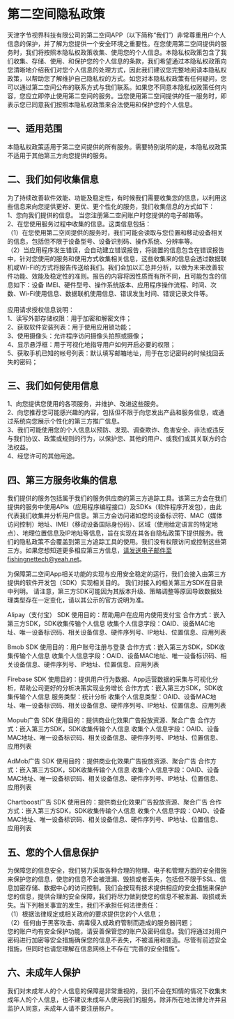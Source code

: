 # 第二空间隐私政策
天津字节视界科技有限公司的第二空间APP（以下简称“我们”）非常尊重用户个人信息的保护，并了解为您提供一个安全环境之重要性。在您使用第二空间提供的服务时，我们将按照本隐私权政策收集、使用您的个人信息。本隐私权政策包含了我们收集、存储、使用、和保护您的个人信息的条款，我们希望通过本隐私权政策向您清晰地介绍我们对您个人信息的处理方式，因此我们建议您完整地阅读本隐私权政策，以帮助您了解维护自己隐私权的方式。如您对本隐私权政策有任何疑问，您可以通过第二空间公布的联系方式与我们联系。如果您不同意本隐私权政策任何内容，您应立即停止使用第二空间的服务。当您使用第二空间提供的任一服务时，即表示您已同意我们按照本隐私权政策来合法使用和保护您的个人信息。
## 一、适用范围
本隐私权政策适用于第二空间提供的所有服务。需要特别说明的是，本隐私权政策不适用于其他第三方向您提供的服务。
## 二、我们如何收集信息
为了持续改善软件效能、功能及稳定性，有时候我们需要收集您的信息，以利用这些信息来向您提供更好、更优、更个性化的服务，我们收集信息的方式如下：
</br>1、您向我们提供的信息。 当您注册第二空间账户时您提供的电子邮箱等。
</br>2、在您使用服务过程中收集的信息。这类信息包括：
</br>（1）在您使用第二空间提供的服务时，我们可能会读取与您位置和移动设备相关的信息，包括但不限于设备型号、设备识别码、操作系统、分辨率等。
</br>（2）当应用程序发生错误，会自动建立错误报告，将装置的信息包含在错误报告中，针对您使用的服务和使用方式收集相关信息，这些收集来的信息会透过数据联机或Wi-Fi的方式将报告传送给我们。我们会加以汇总并分析，以做为未来改善软件功能、效能及稳定性的准则。报告的内容将因性质而有所不同，且可能包含的信息如下：设备 IMEI、硬件型号、操作系统版本、应用程序操作流程、时间、次数、Wi-Fi使用信息、数据联机使用信息、错误发生时间、错误记录文件等。
</br></br>应用请求授权信息说明：
</br>1、读写外部存储权限：用于加密和解密文件；
</br>2、获取软件安装列表：用于使用应用锁功能；
</br>3、使用摄像头：允许程序访问摄像头拍照或摄像；
</br>4、显示悬浮框：用于可视化地指导用户如何开启必要的权限；
</br>5、获取手机已知的帐号列表：默认填写邮箱地址，用于在忘记密码的时候找回丢失的密码；
## 三、我们如何使用信息
1、向您提供您使用的各项服务，并维护、改进这些服务。
</br>2、向您推荐您可能感兴趣的内容，包括但不限于向您发出产品和服务信息，或通过系统向您展示个性化的第三方推广信息。
</br>3、我们可能使用您的个人信息以预防、发现、调查欺诈、危害安全、非法或违反与我们协议、政策或规则的行为，以保护您、其他的用户、或我们或其关联方的合法权益。
</br>4、经您许可的其他用途。
## 四、第三方服务收集的信息
我们提供的服务包括属于我们的服务供应商的第三方追踪工具。该第三方会在我们提供的服务中使用APIs（应用程序编程接口）及SDKs（软件程序开发包），由此代表我们收集并分析用户信息。第三方会访问诸如您的设备标识符、MAC（媒体访问控制）地址、IMEI（移动设备国际身份码）、区域（使用给定语言的特定地点）、地理位置信息及IP地址等信息，旨在实现在其各自隐私政策下提供服务。我们的隐私政策不会覆盖到第三方追踪工具的使用。我们没有权限访问或控制这些第三方。如果您想知道更多相应第三方信息，请发送电子邮件至fishingnettech@yeah.net。

为保障第二空间App相关功能的实现与应用安全稳定的运行，我们会接入由第三方提供的软件开发包（SDK）实现相关目的。
我们对接入的相关第三方SDK在目录中列明。
请注意，第三方SDK可能因为其版本升级、策略调整等原因导致数据处理类型存在一定变化，请以其公示的官方说明为准。

Alipay（支付宝） SDK
使用目的：帮助用户在应用内使用支付宝
合作方式：嵌入第三方SDK，SDK收集传输个人信息
收集个人信息字段：OAID、设备MAC地址、唯一设备标识码、相关设备信息、硬件序列号、IP地址、位置信息、应用列表

Bmob SDK
使用目的：用户账号注册与登录
合作方式：嵌入第三方SDK，SDK收集传输个人信息
收集个人信息字段：OAID、设备MAC地址、唯一设备标识码、相关设备信息、硬件序列号、IP地址、位置信息、应用列表

Firebase SDK
使用目的：提供用户行为数据、App运营数据的采集与可视化分析，帮助公司更好的分析决策实现业务增长
合作方式：嵌入第三方SDK，SDK收集传输个人信息
服务类型：统计分析
收集个人信息类型：OAID、设备MAC地址、唯一设备标识码、相关设备信息、硬件序列号、IP地址、位置信息、应用列表

Mopub广告 SDK
使用目的：提供商业化效果广告投放资源、聚合广告
合作方式：嵌入第三方SDK，SDK收集传输个人信息
收集个人信息字段：OAID、设备MAC地址、唯一设备标识码、相关设备信息、硬件序列号、IP地址、位置信息、应用列表

AdMob广告 SDK
使用目的：提供商业化效果广告投放资源、聚合广告
合作方式：嵌入第三方SDK，SDK收集传输个人信息
收集个人信息字段：OAID、设备MAC地址、唯一设备标识码、相关设备信息、硬件序列号、IP地址、位置信息、应用列表

Chartboost广告 SDK
使用目的：提供商业化效果广告投放资源、聚合广告
合作方式：嵌入第三方SDK，SDK收集传输个人信息
收集个人信息字段：OAID、设备MAC地址、唯一设备标识码、相关设备信息、硬件序列号、IP地址、位置信息、应用列表

## 五、您的个人信息保护
为保障您的信息安全，我们努力采取各种合理的物理、电子和管理方面的安全措施来保护您的信息，使您的信息不会被泄漏、毁损或者丢失，包括但不限于SSL、信息加密存储、数据中心的访问控制。我们会按现有技术提供相应的安全措施来保护您的信息，提供合理的安全保障，我们将尽力做到使您的信息不被泄漏、毁损或丢失。当下列相关事宜的发生，我们不承担任何法律责任：
</br>（1）根据法律规定或相关政府的要求提供您的个人信息；
</br>（2）任何由于黑客攻击、病毒侵入或政府管制而造成的服务器问题；
</br>您的账户均有安全保护功能，请妥善保管您的账户及密码信息。我们将通过对用户密码进行加密等安全措施确保您的信息不丢失，不被滥用和变造。尽管有前述安全措施，但同时也请您理解在信息网络上不存在“完善的安全措施”。
## 六、未成年人保护
我们对未成年人的个人信息的保障是非常重视的，我们不会在知情的情况下收集未成年人的个人信息，也不建议未成年人使用我们的服务。除非所在地法律允许并且监护人同意，未成年人请不要注册账户。
